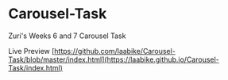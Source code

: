 # Carousel-Task
Zuri's Weeks 6 and 7 Carousel Task

Live Preview
[https://github.com/laabike/Carousel-Task/blob/master/index.html](https://laabike.github.io/Carousel-Task/index.html)
